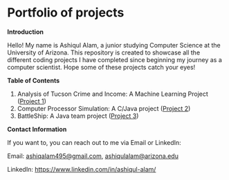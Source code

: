 # Portfolio of projects

**Introduction**

Hello! My name is Ashiqul Alam, a junior studying Computer Science at the University of Arizona. This repository is created to showcase all the different coding projects I have completed since beginning my journey as a computer scientist. Hope some of these projects catch your eyes!

**Table of Contents**

1. Analysis of Tucson Crime and Income: A Machine Learning Project ([Project 1](https://github.com/Ash-Triple9/portfolio_of_projects/tree/eb3e66c8f99dd2eca3b77f66987535a050c958d6/Project%201))
2. Computer Processor Simulation: A C/Java project ([Project 2](https://github.com/Ash-Triple9/portfolio_of_projects/tree/75db0254685a2c7d020825d72f9f7f419ed69ced/Project%202))
3. BattleShip: A Java team project ([Project 3](https://github.com/Ash-Triple9/portfolio_of_projects/tree/b495d785e474eab42aef143e6181e3e87b530aae/Project%203))

**Contact Information**

If you want to, you can reach out to me via Email or LinkedIn:

Email: ashiqalam495@gmail.com, ashiqulalam@arizona.edu

LinkedIn: https://www.linkedin.com/in/ashiqul-alam/
